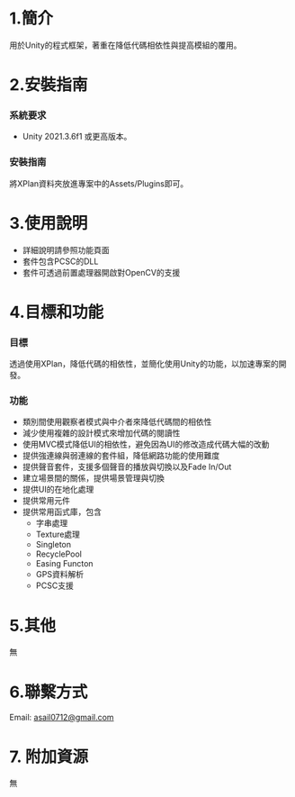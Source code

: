 # 1.簡介
用於Unity的程式框架，著重在降低代碼相依性與提高模組的覆用。
 
# 2.安裝指南
### 系統要求
- Unity 2021.3.6f1 或更高版本。
### 安裝指南
將XPlan資料夾放進專案中的Assets/Plugins即可。
  
# 3.使用說明
- 詳細說明請參照功能頁面
- 套件包含PCSC的DLL
- 套件可透過前置處理器開啟對OpenCV的支援
 
# 4.目標和功能
### 目標
透過使用XPlan，降低代碼的相依性，並簡化使用Unity的功能，以加速專案的開發。
### 功能
- 類別間使用觀察者模式與中介者來降低代碼間的相依性
- 減少使用複雜的設計模式來增加代碼的閱讀性
- 使用MVC模式降低UI的相依性，避免因為UI的修改造成代碼大幅的改動
- 提供強連線與弱連線的套件組，降低網路功能的使用難度
- 提供聲音套件，支援多個聲音的播放與切換以及Fade In/Out
- 建立場景間的關係，提供場景管理與切換
- 提供UI的在地化處理
- 提供常用元件
- 提供常用函式庫，包含
  - 字串處理
  - Texture處理
  - Singleton
  - RecyclePool
  - Easing Functon
  - GPS資料解析
  - PCSC支援
# 5.其他
無

# 6.聯繫方式
Email: asail0712@gmail.com

# 7. 附加資源
無
